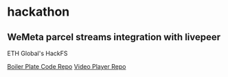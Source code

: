 # hackathon
## WeMeta parcel streams integration with livepeer
ETH Global's HackFS

[Boiler Plate Code Repo](https://github.com/upmostly/react-chrome-extension.git)
[Video Player Repo](https://github.com/google/shaka-player)
